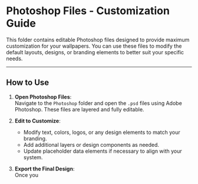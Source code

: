 # Photoshop Files - Customization Guide

This folder contains editable Photoshop files designed to provide maximum customization for your wallpapers. You can use these files to modify the default layouts, designs, or branding elements to better suit your specific needs.

---

## How to Use

1. **Open Photoshop Files**:  
   Navigate to the `Photoshop` folder and open the `.psd` files using Adobe Photoshop. These files are layered and fully editable.

2. **Edit to Customize**:  
   - Modify text, colors, logos, or any design elements to match your branding.  
   - Add additional layers or design components as needed.  
   - Update placeholder data elements if necessary to align with your system.

3. **Export the Final Design**:  
   Once you